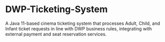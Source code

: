# DWP-Ticketing-System
A Java 11-based cinema ticketing system that processes Adult, Child, and Infant ticket requests in line with DWP business rules, integrating with external payment and seat reservation services.
